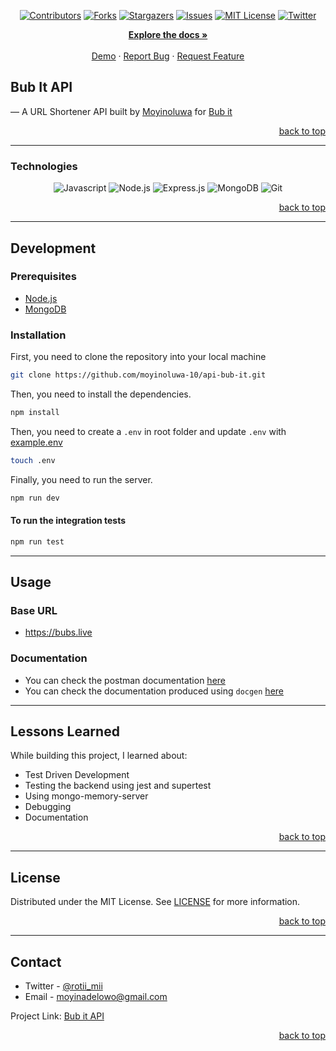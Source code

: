 <!-- Back to Top Navigation Anchor -->

<a name="readme-top"></a>

<!-- Project Shields -->
<div align="center">
  
  [![Contributors][contributors-shield]][contributors-url]
  [![Forks][forks-shield]][forks-url]
  [![Stargazers][stars-shield]][stars-url]
  [![Issues][issues-shield]][issues-url]
  [![MIT License][license-shield]][license-url]
  [![Twitter][twitter-shield]][twitter-url]
</div>

<div>
  <p align="center">
    <a href="https://github.com/moyinoluwa-10/api-bub-it#readme"><strong>Explore the docs »</strong></a>
    <br />
    <br />
    <a href="https://bubs.live/">Demo</a>
    ·
    <a href="https://github.com/moyinoluwa-10/api-bub-it/issues">Report Bug</a>
    ·
    <a href="https://github.com/moyinoluwa-10/api-bub-it/issues">Request Feature</a>
  </p>
</div>

<!-- About the API -->

## Bub It API

&mdash; A URL Shortener API built by <a href="https://www.github.com/moyinoluwa-10">Moyinoluwa</a> for [Bub it](https://bub.icu/)

<p align="right"><a href="#readme-top">back to top</a></p>

---

### Technologies

<div align="center">

![Javascript][javascript]
![Node.js][node]
![Express.js][express]
![MongoDB][mongodb]
![Git][git]

</div>

<p align="right"><a href="#readme-top">back to top</a></p>

---

## Development

### Prerequisites

- [Node.js](https://nodejs.org/en/download/)
- [MongoDB](https://www.mongodb.com/docs/manual/installation/)

### Installation
First, you need to clone the repository into your local machine

```sh
git clone https://github.com/moyinoluwa-10/api-bub-it.git
```
Then, you need to install the dependencies.

```sh
npm install
```


Then,  you need to create a ```.env``` in root folder and update ```.env``` with [example.env](./example.env)

```sh
touch .env
```

Finally, you need to run the server.

```sh
npm run dev
```


#### To run the integration tests

```sh
npm run test
```

---
## Usage

### Base URL

- https://bubs.live
### Documentation

- You can check the postman documentation [here](https://documenter.getpostman.com/view/23165359/2s8Z73yWgj)
- You can check the documentation produced using ```docgen``` [here](https://bubs.live/api-docs)


---

## Lessons Learned

While building this project, I learned about:

- Test Driven Development
- Testing the backend using jest and supertest
- Using mongo-memory-server
- Debugging
- Documentation

<p align="right"><a href="#readme-top">back to top</a></p>

---

<!-- License -->

## License

Distributed under the MIT License. See <a href="https://github.com/moyinoluwa-10/api-bub-it/blob/main/LICENSE.md">LICENSE</a> for more information.

<p align="right"><a href="#readme-top">back to top</a></p>

---

<!-- Contact -->

## Contact

- Twitter - [@rotii_mii](https://twitter.com/rotii_mii)
- Email - [moyinadelowo@gmail.com](mailto:moyinadelowo@gmail.com)

Project Link: [Bub it API](https://github.com/moyinoluwa-10/api-bub-it)

<p align="right"><a href="#readme-top">back to top</a></p>


<!-- MARKDOWN LINKS & IMAGES -->

[contributors-shield]: https://img.shields.io/github/contributors/moyinoluwa-10/api-bub-it.svg?style=for-the-badge
[contributors-url]: https://github.com/moyinoluwa-10/api-bub-it/graphs/contributors
[forks-shield]: https://img.shields.io/github/forks/moyinoluwa-10/api-bub-it.svg?style=for-the-badge
[forks-url]: https://github.com/moyinoluwa-10/api-bub-it/network/members
[stars-shield]: https://img.shields.io/github/stars/moyinoluwa-10/api-bub-it.svg?style=for-the-badge
[stars-url]: https://github.com/moyinoluwa-10/api-bub-it/stargazers
[issues-shield]: https://img.shields.io/github/issues/moyinoluwa-10/api-bub-it.svg?style=for-the-badge
[issues-url]: https://github.com/moyinoluwa-10/api-bub-it/issues
[license-shield]: https://img.shields.io/github/license/moyinoluwa-10/api-bub-it.svg?style=for-the-badge
[license-url]: https://github.com/moyinoluwa-10/api-bub-it/blob/main/LICENSE.md
[twitter-shield]: https://img.shields.io/badge/-@rotii_mii-1ca0f1?style=for-the-badge&logo=twitter&logoColor=white&link=https://twitter.com/rotii_mii
[twitter-url]: https://twitter.com/rotii_mii
[javascript]: https://img.shields.io/badge/javascript-%23323330.svg?style=for-the-badge&logo=javascript&logoColor=%23F7DF1C
[node]: https://img.shields.io/badge/node.js-6DA55F?style=for-the-badge&logo=node.js&logoColor=white
[express]: https://img.shields.io/badge/express.js-%23404d59.svg?style=for-the-badge&logo=express&logoColor=%2361DAFB
[mongodb]: https://img.shields.io/badge/MongoDB-%234ea94b.svg?style=for-the-badge&logo=mongodb&logoColor=white
[git]: https://img.shields.io/badge/Git-%23F05033.svg?style=for-the-badge&logo=git&logoColor=white